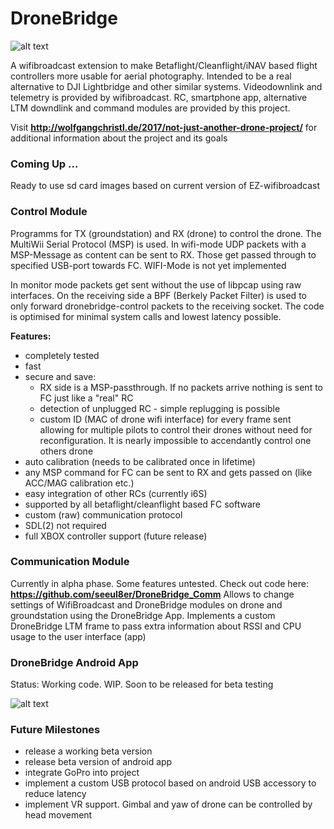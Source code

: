 # DroneBridge
![alt text](https://raw.githubusercontent.com/seeul8er/DroneBridge/master/wiki/DroneBridgeLogo-1_smaller.png)

A wifibroadcast extension to make Betaflight/Cleanflight/iNAV based flight controllers more usable for aerial photography. Intended to be a real alternative to DJI Lightbridge and other similar systems. Videodownlink and telemetry is provided by wifibroadcast. RC, smartphone app, alternative LTM downdlink and command modules are provided by this project.

Visit <b>http://wolfgangchristl.de/2017/not-just-another-drone-project/</b> for additional information about the project and its goals

<h3>Coming Up ...</h3>
Ready to use sd card images based on current version of EZ-wifibroadcast

<h3>Control Module</h3>

Programms for TX (groundstation) and RX (drone) to control the drone. The MultiWii Serial Protocol (MSP) is used. In wifi-mode UDP packets with a MSP-Message as content can be sent to RX. Those get passed through to specified USB-port towards FC. WIFI-Mode is not yet implemented


In monitor mode packets get sent without the use of libpcap using raw interfaces. On the receiving side a BPF (Berkely Packet Filter) is used to only forward dronebridge-control packets to the receiving socket. The code is optimised for minimal system calls and lowest latency possible.

<b>Features:</b>
 - completely tested
 - fast
 - secure and save: 
   - RX side is a MSP-passthrough. If no packets arrive nothing is sent to FC just like a "real" RC
   - detection of unplugged RC - simple replugging is possible
   - custom ID (MAC of drone wifi interface) for every frame sent allowing for multiple pilots to control their drones without need   for reconfiguration. It is nearly impossible to accendantly control one others drone 
 - auto calibration (needs to be calibrated once in lifetime)
 - any MSP command for FC can be sent to RX and gets passed on (like ACC/MAG calibration etc.)
 - easy integration of other RCs (currently i6S)
 - supported by all betaflight/cleanflight based FC software
 - custom (raw) communication protocol
 - SDL(2) not required
 - full XBOX controller support (future release)


<h3>Communication Module</h3>

Currently in alpha phase. Some features untested.
Check out code here: <b>https://github.com/seeul8er/DroneBridge_Comm</b>
Allows to change settings of WifiBroadcast and DroneBridge modules on drone and groundstation using the DroneBridge App.
Implements a custom DroneBridge LTM frame to pass extra information about RSSI and CPU usage to the user interface (app)

<h3>DroneBridge Android App</h3>

Status: Working code. WIP. Soon to be released for beta testing

![alt text](https://raw.githubusercontent.com/seeul8er/DroneBridge/master/wiki/dp_app_screen.png)


<h3>Future Milestones</h3>

 - release a working beta version
 - release beta version of android app
 - integrate GoPro into project
 - implement a custom USB protocol based on android USB accessory to reduce latency
 - implement VR support. Gimbal and yaw of drone can be controlled by head movement
